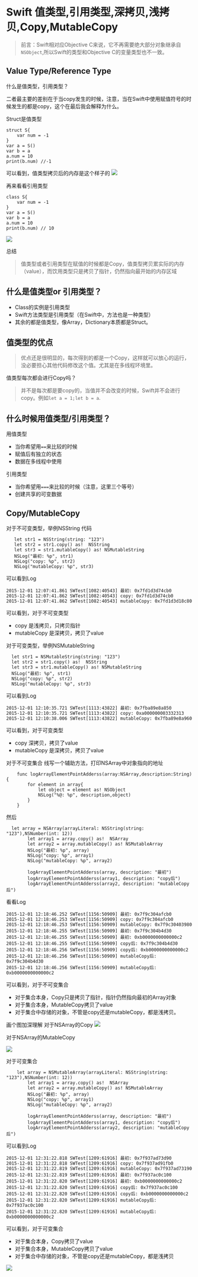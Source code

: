 # Swift 值类型,引用类型,深拷贝,浅拷贝,Copy,MutableCopy

> 前言：Swift相对应Objective C来说，它不再需要绝大部分对象继承自`NSObject`,所以Swift的类型和Objective C的变量类型也不一致。

## Value Type/Reference Type

什么是值类型，引用类型？

二者最主要的差别在于当copy发生的时候，注意，当在Swift中使用赋值符号的时候发生的都是copy，这个在最后我会解释为什么。

Struct是值类型

```
struct S{
    var num = -1
}
var a = S()
var b = a
a.num = 10
print(b.num) //-1
```

可以看到，值类型拷贝后的内存是这个样子的
![](media/UjEJZv.png)

再来看看引用类型

```
class S{
    var num = -1
}
var a = S()
var b = a
a.num = 10
print(b.num) // 10

```

![](media/baa6vm.png)

总结

> 值类型或者引用类型在赋值的时候都是Copy，值类型拷贝累实际的内存（value），而饮用类型只是拷贝了指针，仍然指向最开始的内存区域

## 什么是值类型or 引用类型？

* Class的实例是引用类型
* Swift方法类型是引用类型（在Swift中，方法也是一种类型）
* 其余的都是值类型，像Array，Dictionary本质都是Struct。

## 值类型的优点

> 优点还是很明显的，每次得到的都是一个Copy，这样就可以放心的运行，没必要担心其他代码修改这个值。尤其是在多线程环境里。

值类型每次都会进行Copy吗？

> 并不是每次都是要copy的，当值并不会改变的时候，Swift并不会进行copy。例如`let a = 1;let b = a`.

## 什么时候用值类型/引用类型？

用值类型

* 当你希望用`==`来比较的时候
* 赋值后有独立的状态
* 数据在多线程中使用

引用类型

* 当你希望用`===`来比较的时候（注意，这里三个等号）
* 创建共享的可变数据

## Copy/MutableCopy

对于不可变类型，举例NSString
代码

```
   let str1 = NSString(string: "123")
   let str2 = str1.copy() as!  NSString
   let str3 = str1.mutableCopy() as! NSMutableString
   NSLog("最初: %p", str1)
   NSLog("copy: %p", str2)
   NSLog("mutableCopy: %p", str3)
```

可以看到Log

```
2015-12-01 12:07:41.861 SWTest[1082:40543] 最初: 0x7fd1d3d74cb0
2015-12-01 12:07:41.862 SWTest[1082:40543] copy: 0x7fd1d3d74cb0
2015-12-01 12:07:41.862 SWTest[1082:40543] mutableCopy: 0x7fd1d3d18c80
```

可以看到，对于不可变类型

* copy 是浅拷贝，只拷贝指针
* mutableCopy 是深拷贝，拷贝了value

对于可变类型，举例NSMutableString

```
  let str1 = NSMutableString(string: "123")
  let str2 = str1.copy() as!  NSString
  let str3 = str1.mutableCopy() as! NSMutableString
  NSLog("最初: %p", str1)
  NSLog("copy: %p", str2)
  NSLog("mutableCopy: %p", str3)
```

可以看到Log

```
2015-12-01 12:10:35.721 SWTest[1113:43822] 最初: 0x7fba89e8a850
2015-12-01 12:10:35.721 SWTest[1113:43822] copy: 0xa000000003332313
2015-12-01 12:10:38.006 SWTest[1113:43822] mutableCopy: 0x7fba89e8a960
```

可以看到，对于可变类型

* copy 深拷贝，拷贝了value
* mutableCopy 是深拷贝，拷贝了value

对于不可变集合
线写一个辅助方法，打印NSArray中对象指向的地址

```
    func logArrayElementPointAdderss(array:NSArray,description:String){
        for element in array{
            let object = element as! NSObject
            NSLog("%@: %p", description,object)
        }
    }
```

然后

```
  let array = NSArray(arrayLiteral: NSString(string: "123"),NSNumber(int: 12))
        let array1 = array.copy() as!  NSArray
        let array2 = array.mutableCopy() as! NSMutableArray
        NSLog("最初: %p", array)
        NSLog("copy: %p", array1)
        NSLog("mutableCopy: %p", array2)

        logArrayElementPointAdderss(array, description: "最初")
        logArrayElementPointAdderss(array1, description: "copy后")
        logArrayElementPointAdderss(array2, description: "mutableCopy后")
```

看看Log

```
2015-12-01 12:18:46.252 SWTest[1156:50909] 最初: 0x7f9c304afcb0
2015-12-01 12:18:46.253 SWTest[1156:50909] copy: 0x7f9c304afcb0
2015-12-01 12:18:46.253 SWTest[1156:50909] mutableCopy: 0x7f9c30403980
2015-12-01 12:18:46.255 SWTest[1156:50909] 最初: 0x7f9c304b4d30
2015-12-01 12:18:46.255 SWTest[1156:50909] 最初: 0xb0000000000000c2
2015-12-01 12:18:46.255 SWTest[1156:50909] copy后: 0x7f9c304b4d30
2015-12-01 12:18:46.256 SWTest[1156:50909] copy后: 0xb0000000000000c2
2015-12-01 12:18:46.256 SWTest[1156:50909] mutableCopy后: 0x7f9c304b4d30
2015-12-01 12:18:46.256 SWTest[1156:50909] mutableCopy后: 0xb0000000000000c2
```

可以看到，对于不可变集合

* 对于集合本身，Copy只是拷贝了指针，指针仍然指向最初的Array对象
* 对于集合本身，MutableCopy拷贝了value
* 对于集合中存储的对象，不管是copy还是mutableCopy，都是浅拷贝。

画个图加深理解
对于NSArray的Copy
![](media/Breq2m.png)

对于NSArray的MutableCopy

![](media/NFFNVn.png)

对于可变集合

```
    let array = NSMutableArray(arrayLiteral: NSString(string: "123"),NSNumber(int: 12))
        let array1 = array.copy() as!  NSArray
        let array2 = array.mutableCopy() as! NSMutableArray
        NSLog("最初: %p", array)
        NSLog("copy: %p", array1)
        NSLog("mutableCopy: %p", array2)

        logArrayElementPointAdderss(array, description: "最初")
        logArrayElementPointAdderss(array1, description: "copy后")
        logArrayElementPointAdderss(array2, description: "mutableCopy后")
```

可以看到Log

```
2015-12-01 12:31:22.818 SWTest[1209:61916] 最初: 0x7f937ad73d90
2015-12-01 12:31:22.818 SWTest[1209:61916] copy: 0x7f937ad91fb0
2015-12-01 12:31:22.819 SWTest[1209:61916] mutableCopy: 0x7f937ad73190
2015-12-01 12:31:22.819 SWTest[1209:61916] 最初: 0x7f937ac0c100
2015-12-01 12:31:22.820 SWTest[1209:61916] 最初: 0xb0000000000000c2
2015-12-01 12:31:22.820 SWTest[1209:61916] copy后: 0x7f937ac0c100
2015-12-01 12:31:22.820 SWTest[1209:61916] copy后: 0xb0000000000000c2
2015-12-01 12:31:22.820 SWTest[1209:61916] mutableCopy后: 0x7f937ac0c100
2015-12-01 12:31:22.820 SWTest[1209:61916] mutableCopy后: 0xb0000000000000c2
```

可以看到，对于可变集合

* 对于集合本身，Copy拷贝了value
* 对于集合本身，MutableCopy拷贝了value
* 对于集合中存储的对象，不管是copy还是mutableCopy，都是浅拷贝

![](media/77vQze.png)

